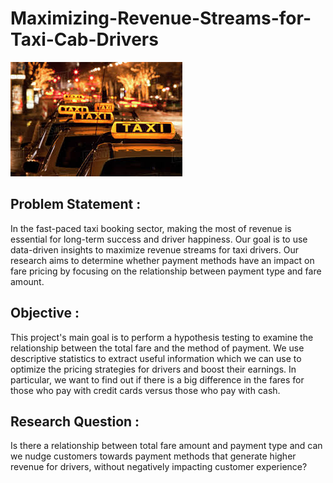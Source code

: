 # Maximizing-Revenue-Streams-for-Taxi-Cab-Drivers

![image alt](https://github.com/smrutisikha2001/Maximizing-Revenue-Streams-for-Taxi-Cab-Drivers/blob/f95da5a63f22b0dec861aa5427634c0264523938/TAXI.jpeg)

## Problem Statement : 
In the fast-paced taxi booking sector, making the most of revenue is essential for long-term success and driver happiness. Our goal is to use data-driven insights to maximize revenue streams for taxi drivers. Our research aims to determine whether payment methods have an impact on fare pricing by focusing on the relationship between payment type and fare amount.

## Objective : 
This project's main goal is to perform a hypothesis testing to examine the relationship between the total fare and the method of payment. We use descriptive statistics to extract useful information which we can use to optimize the pricing strategies for drivers and boost their earnings. In particular, we want to find out if there is a big difference in the fares for those who pay with credit cards versus those who pay with cash.

## Research Question : 
Is there a relationship between total fare amount and payment type and can we nudge customers towards payment methods that generate higher revenue for drivers, without negatively impacting customer experience?
